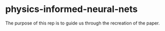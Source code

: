 # physics-informed-neural-nets
The purpose of this rep is to guide us through the recreation of the paper.
